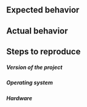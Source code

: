 ## Expected behavior

## Actual behavior

## Steps to reproduce

##### Version of the project

##### Operating system

##### Hardware
